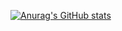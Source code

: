 [![Anurag's GitHub stats](https://github-readme-stats.vercel.app/api?username=tanoue-bns)](https://github.com/anuraghazra/github-readme-stats)

